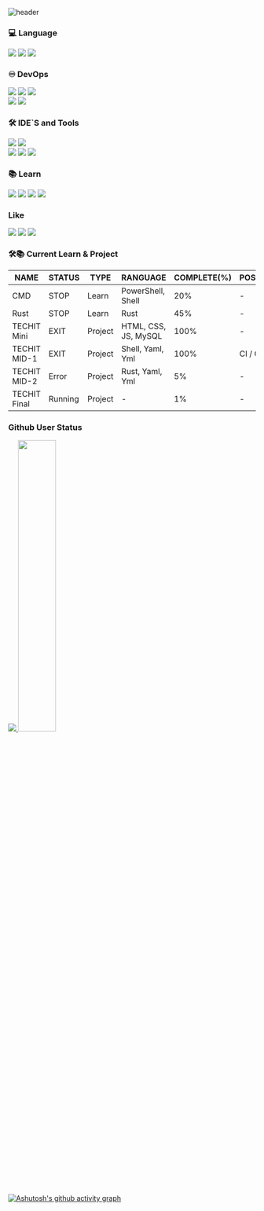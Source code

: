 ![header](https://capsule-render.vercel.app/api?type=waving&color=auto&height=300&section=header&text=Who%20am%20I&fontSize=90)

### 💻 Language
<img src="https://img.shields.io/badge/Rust-000000?style=for-the-badge&logo=Rust&logoColor=white"/></a>
<img src="https://img.shields.io/badge/Shell Script-000000?style=for-the-badge&logo=gnubash&logoColor=white"/></a>
<img src="https://img.shields.io/badge/PowerShell-2496ED?style=for-the-badge&logo=&logoColor=white"/></a>
</br>
### ♾ DevOps
<img src="https://img.shields.io/badge/Github Action-2088FF?style=for-the-badge&logo=githubactions&logoColor=white"/></a>
<img src="https://img.shields.io/badge/Github-181717?style=for-the-badge&logo=github&logoColor=white"/></a>
<img src="https://img.shields.io/badge/Gitlab-FC6D26?style=for-the-badge&logo=gitlab&logoColor=white"/></a>
</br>
<img src="https://img.shields.io/badge/Docker-2496ED?style=for-the-badge&logo=docker&logoColor=white"/></a>
<img src="https://img.shields.io/badge/Kubernetes-326CE5?style=for-the-badge&logo=kubernetes&logoColor=white"/></a>

### 🛠️ IDE`S and Tools
<img src="https://img.shields.io/badge/VSCODE-326CE5?style=for-the-badge&logo=&logoColor=white"/></a>
<img src="https://img.shields.io/badge/RustRover-000000?style=for-the-badge&logo=intellijidea&logoColor=white"/></a>
</br>
<img src="https://img.shields.io/badge/Gitkraken-179287?style=for-the-badge&logo=gitkraken&logoColor=white"/></a>
<img src="https://img.shields.io/badge/Actix-000000?style=for-the-badge&logo=actix&logoColor=white"/></a>
<img src="https://img.shields.io/badge/Codeium-09B6A2?style=for-the-badge&logo=codeium&logoColor=white"/></a>

### 📚 Learn
<img src="https://img.shields.io/badge/TerraForm-844FBA?style=for-the-badge&logo=terraform&logoColor=white"/></a>
<img src="https://img.shields.io/badge/Argocd-EF7B4D?style=for-the-badge&logo=argo&logoColor=white"/></a>
<img src="https://img.shields.io/badge/Cargo.io-000000?style=for-the-badge&logo=actix&logoColor=white"/></a>
<img src="https://img.shields.io/badge/Rust-000000?style=for-the-badge&logo=Rust&logoColor=white"/></a>

### Like
<img src="https://img.shields.io/badge/F1-E10600?style=for-the-badge&logo=F1&logoColor=white"/></a>
<img src="https://img.shields.io/badge/Red Bull-DB0A40?style=for-the-badge&logo=redbull&logoColor=white"/></a>
<img src="https://img.shields.io/badge/Rust-000000?style=for-the-badge&logo=Rust&logoColor=white"/></a>

### 🛠📚 Current Learn & Project
| NAME | STATUS | TYPE | RANGUAGE | COMPLETE(%) | POSITION | REPOSITORY |
|------|--------|------|----------|-------------|----------|------------|
| CMD  | STOP | Learn | PowerShell, Shell | 20% | - | [CMD](https://github.com/gunwoo8873/CMD.git) |
| Rust | STOP | Learn | Rust | 45% | - | - |
| TECHIT Mini | EXIT | Project | HTML, CSS, JS, MySQL | 100% | - | [TECHIT-MiniProject](https://github.com/gunwoo8873/TECHIT-MiniProject.git) |
| TECHIT MID-1 | EXIT | Project | Shell, Yaml, Yml | 100% | CI / CD | [TECHIT-MidProject-1](https://github.com/gunwoo8873/TECHIT-midproject-1) |
| TECHIT MID-2 | Error | Project | Rust, Yaml, Yml | 5% | - | - |
| TECHIT Final | Running | Project | - | 1% | - | [TECHIT-FinalProject](https://github.com/gunwoo8873/TECHIT-FinalProject.git) |

### Github User Status
<a href="s">
  <img src="https://github-readme-stats.vercel.app/api/top-langs/?username=gunwoo8873&exclude_repo=gunwoo8873.github.io&layout=compact&theme=tokyonight" />
</a>
<a href="s">
  <img src="https://github-readme-stats.vercel.app/api?username=gunwoo8873&theme=tokyonight&show_icons=true" width="39%" />
</a>

[![Ashutosh's github activity graph](https://github-readme-activity-graph.vercel.app/graph?username=gunwoo8873&theme=tokyo-night)](https://github.com/gunwoo8873/github-readme-activity-graph)
